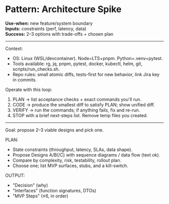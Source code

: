 # Pattern: Architecture Spike

**Use-when:** new feature/system boundary  
**Inputs:** constraints (perf, latency, data)  
**Success:** 2–3 options with trade-offs + chosen plan

---

Context:
- OS: Linux (WSL/devcontainer). Node=LTS+pnpm. Python=.venv+pytest.
- Tools available: rg, jq, pnpm, pytest, docker, kubectl, helm, git, scripts/run_checks.sh.
- Repo rules: small atomic diffs, tests-first for new behavior, link Jira key in commits.

Operate with this loop:
1) PLAN → list acceptance checks + exact commands you'll run.
2) CODE → produce the smallest diff to satisfy PLAN; show unified diff.
3) VERIFY → run the commands; if anything fails, fix and re-run.
4) STOP with a brief next-steps list. Remove temp files you created.

---

Goal: propose 2–3 viable designs and pick one.

PLAN:
- State constraints (throughput, latency, SLAs, data shape).
- Propose Designs A/B(/C) with sequence diagrams / data flow (text ok).
- Compare by complexity, risk, testability, rollout plan.
- Choose one; list MVP surfaces, stubs, and a kill-switch.

OUTPUT:
- "Decision" (why)
- "Interfaces" (function signatures, DTOs)
- "MVP Steps" (≤6, in order)
